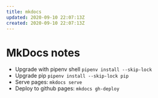 ```yaml
---
title: mkdocs
updated: 2020-09-10 22:07:13Z
created: 2020-09-10 22:07:13Z
---
```


# MkDocs notes
* Upgrade with pipenv shell `pipenv install --skip-lock`
* Upgrade pip  `pipenv install --skip-lock pip`
* Serve pages: `mkdocs serve`
* Deploy to github pages: `mkdocs gh-deploy`
